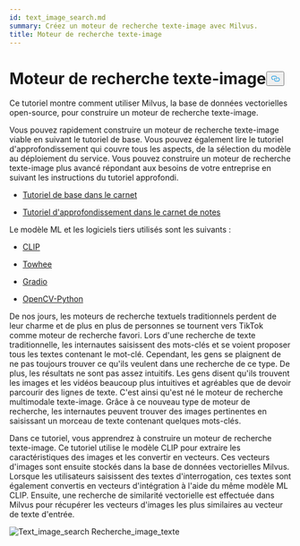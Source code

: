 ```yaml
---
id: text_image_search.md
summary: Créez un moteur de recherche texte-image avec Milvus.
title: Moteur de recherche texte-image
---
```

<h1 id="Text-to-Image-Search-Engine" class="common-anchor-header">Moteur de recherche texte-image<button data-href="#Text-to-Image-Search-Engine" class="anchor-icon" translate="no">
      <svg translate="no"
        aria-hidden="true"
        focusable="false"
        height="20"
        version="1.1"
        viewBox="0 0 16 16"
        width="16"
      >
        <path
          fill="#0092E4"
          fill-rule="evenodd"
          d="M4 9h1v1H4c-1.5 0-3-1.69-3-3.5S2.55 3 4 3h4c1.45 0 3 1.69 3 3.5 0 1.41-.91 2.72-2 3.25V8.59c.58-.45 1-1.27 1-2.09C10 5.22 8.98 4 8 4H4c-.98 0-2 1.22-2 2.5S3 9 4 9zm9-3h-1v1h1c1 0 2 1.22 2 2.5S13.98 12 13 12H9c-.98 0-2-1.22-2-2.5 0-.83.42-1.64 1-2.09V6.25c-1.09.53-2 1.84-2 3.25C6 11.31 7.55 13 9 13h4c1.45 0 3-1.69 3-3.5S14.5 6 13 6z"
        ></path>
      </svg>
    </button></h1><p>Ce tutoriel montre comment utiliser Milvus, la base de données vectorielles open-source, pour construire un moteur de recherche texte-image.</p>
<p>Vous pouvez rapidement construire un moteur de recherche texte-image viable en suivant le tutoriel de base. Vous pouvez également lire le tutoriel d'approfondissement qui couvre tous les aspects, de la sélection du modèle au déploiement du service. Vous pouvez construire un moteur de recherche texte-image plus avancé répondant aux besoins de votre entreprise en suivant les instructions du tutoriel approfondi.</p>
<ul>
<li><p><a href="https://github.com/towhee-io/examples/blob/main/image/text_image_search/1_build_text_image_search_engine.ipynb">Tutoriel de base dans le carnet</a></p></li>
<li><p><a href="https://github.com/towhee-io/examples/blob/main/image/text_image_search/2_deep_dive_text_image_search.ipynb">Tutoriel d'approfondissement dans le carnet de notes</a></p></li>
</ul>
<p>Le modèle ML et les logiciels tiers utilisés sont les suivants :</p>
<ul>
<li><p><a href="https://openai.com/blog/clip/">CLIP</a></p></li>
<li><p><a href="https://towhee.io/">Towhee</a></p></li>
<li><p><a href="https://www.google.com/url?sa=t&amp;rct=j&amp;q=&amp;esrc=s&amp;source=web&amp;cd=&amp;cad=rja&amp;uact=8&amp;ved=2ahUKEwj3nvvEhNj7AhVZSGwGHUFuA6sQFnoECA0QAQ&amp;url=https%3A%2F%2Fgradio.app%2F&amp;usg=AOvVaw0Rmnp2xYgYvkDcMb9d-9TR">Gradio</a></p></li>
<li><p><a href="https://www.google.com/url?sa=t&amp;rct=j&amp;q=&amp;esrc=s&amp;source=web&amp;cd=&amp;cad=rja&amp;uact=8&amp;ved=2ahUKEwjawLa4hNj7AhWrSGwGHSWKD1sQFnoECA0QAQ&amp;url=https%3A%2F%2Fdocs.opencv.org%2F4.x%2Fd6%2Fd00%2Ftutorial_py_root.html&amp;usg=AOvVaw3YMr9iiY-FTDoGSWWqppvP">OpenCV-Python</a></p></li>
</ul>
<p>De nos jours, les moteurs de recherche textuels traditionnels perdent de leur charme et de plus en plus de personnes se tournent vers TikTok comme moteur de recherche favori. Lors d'une recherche de texte traditionnelle, les internautes saisissent des mots-clés et se voient proposer tous les textes contenant le mot-clé. Cependant, les gens se plaignent de ne pas toujours trouver ce qu'ils veulent dans une recherche de ce type. De plus, les résultats ne sont pas assez intuitifs. Les gens disent qu'ils trouvent les images et les vidéos beaucoup plus intuitives et agréables que de devoir parcourir des lignes de texte. C'est ainsi qu'est né le moteur de recherche multimodale texte-image. Grâce à ce nouveau type de moteur de recherche, les internautes peuvent trouver des images pertinentes en saisissant un morceau de texte contenant quelques mots-clés.</p>
<p>Dans ce tutoriel, vous apprendrez à construire un moteur de recherche texte-image. Ce tutoriel utilise le modèle CLIP pour extraire les caractéristiques des images et les convertir en vecteurs. Ces vecteurs d'images sont ensuite stockés dans la base de données vectorielles Milvus. Lorsque les utilisateurs saisissent des textes d'interrogation, ces textes sont également convertis en vecteurs d'intégration à l'aide du même modèle ML CLIP. Ensuite, une recherche de similarité vectorielle est effectuée dans Milvus pour récupérer les vecteurs d'images les plus similaires au vecteur de texte d'entrée.</p>
<p>
  
   <span class="img-wrapper"> <img translate="no" src="/docs/v2.4.x/assets/text_to_image_workflow.png" alt="Text_image_search" class="doc-image" id="text_image_search" />
   </span> <span class="img-wrapper"> <span>Recherche_image_texte</span> </span></p>
